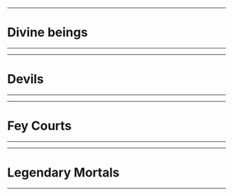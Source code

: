 
---

# Divine beings

---

---

# Devils

---


---

# Fey Courts

---


---

# Legendary Mortals

---